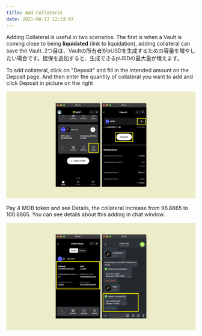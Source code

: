 ```yaml
---
title: Add Collateral
date: 2021-08-13 12:33:07
---
```


Adding Collateral is useful in two scenarios. The first is when a Vault is coming close to being **liquidated** (link to liquidation), adding collateral can save the Vault. 2つ目は、Vaultの所有者がpUSDを生成するための容量を増やしたい場合です。担保を追加すると、生成できるpUSDの最大量が増えます。

To add collateral, click on "Deposit" and fill in the intended amount on the Deposit page. And then enter the quantity of collateral you want to add and click Deposit in picture on the right

![](../assets/leaf-add-collateral-p1.png)

Pay 4 MOB token and see Details, the collateral Increase from 96.8865 to 100.8865. You can see details about this adding in chat window.

![](../assets/leaf-add-collateral-p2.png)